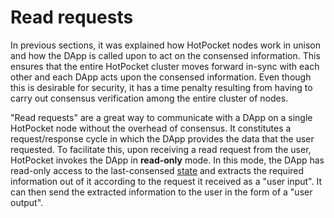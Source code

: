 # Read requests

In previous sections, it was explained how HotPocket nodes work in unison and how the DApp is called upon to act on the consensed information. This ensures that the entire HotPocket cluster moves forward in-sync with each other and each DApp acts upon the consensed information. Even though this is desirable for security, it has a time penalty resulting from having to carry out consensus verification among the entire cluster of nodes.

"Read requests" are a great way to communicate with a DApp on a single HotPocket node without the overhead of consensus. It constitutes a request/response cycle in which the DApp provides the data that the user requested. To facilitate this, upon receiving a read request from the user, HotPocket invokes the DApp in **read-only** mode. In this mode, the DApp has read-only access to the last-consensed [state](state) and extracts the required information out of it according to the request it received as a "user input". It can then send the extracted information to the user in the form of a "user output".